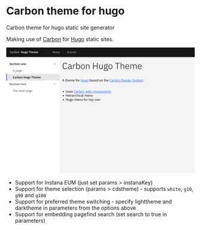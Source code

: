 # Carbon theme for hugo

Carbon theme for hugo static site generator

Making use of [Carbon](https://carbondesignsystem.com/) for [Hugo](https://gohugo.io/) static sites. 

![Screenshot of theme](images/tn.png)

 - Support for Instana EUM (just set params > instanaKey)
 - Support for theme selection (params > cdstheme) - supports `white`, `g10`, `g90` and `g100` 
 - Support for preferred theme switching - specify lighttheme and darktheme in parameters from the options above
 - Support for embedding pagefind search (set search to true in parameters)
